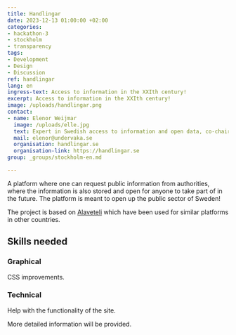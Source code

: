 ```yaml
---
title: Handlingar
date: 2023-12-13 01:00:00 +02:00
categories:
- hackathon-3
- stockholm
- transparency
tags:
- Development
- Design
- Discussion
ref: handlingar
lang: en
ingress-text: Access to information in the XXIth century!
excerpt: Access to information in the XXIth century!
image: /uploads/handlingar.png
contact:
- name: Elenor Weijmar
  image: /uploads/elle.jpg
  text: Expert in Swedish access to information and open data, co-chair for Open Knowledge Sweden
  mail: elenor@undervaka.se
  organisation: handlingar.se
  organisation-link: https://handlingar.se
group: _groups/stockholm-en.md

---
```

A platform where one can request public information from authorities, where the information is also stored and open for anyone to take part of in the future. The platform is meant to open up the public sector of Sweden!

The project is based on [Alaveteli](https://alaveteli.org) which have been used for similar platforms in other countries.

## Skills needed

### Graphical

CSS improvements.

### Technical

Help with the functionality of the site.

More detailed information will be provided.
